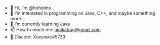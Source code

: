 - 👋 Hi, I’m @hoholms
- 👀 I’m interested in programming on Java, C++, and maybe something more...
- 🌱 I’m currently learning Java
- 📫 How to reach me: ninikabug@gmail.com
- 📱 Discord: Хохолмс#5733

<!---
hoholms/hoholms is a ✨ special ✨ repository because its `README.md` (this file) appears on your GitHub profile.
You can click the Preview link to take a look at your changes.
--->
